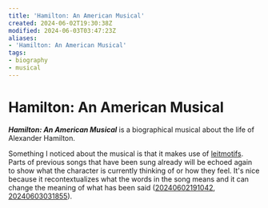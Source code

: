 ```yaml
---
title: 'Hamilton: An American Musical'
created: 2024-06-02T19:30:38Z
modified: 2024-06-03T03:47:23Z
aliases:
- 'Hamilton: An American Musical'
tags:
- biography
- musical
---
```


# Hamilton: An American Musical

_**Hamilton: An American Musical**_ is a biographical musical about the life of Alexander Hamilton.

Something I noticed about the musical is that it makes use of [leitmotifs](leitmotif.md). Parts of previous songs that have been sung already will be echoed again to show what the character is currently thinking of or how they feel. It's nice because it recontextualizes what the words in the song means and it can change the meaning of what has been said ([20240602191042](../entries/20240602191042.md), [20240603031855](../entries/20240603031855.md)).
